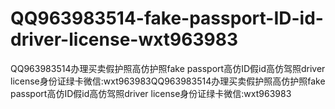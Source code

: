 # QQ963983514-fake-passport-ID-id-driver-license-wxt963983
QQ963983514办理买卖假护照高仿护照fake passport高仿ID假id高仿驾照driver license身份证绿卡微信:wxt963983QQ963983514办理买卖假护照高仿护照fake passport高仿ID假id高仿驾照driver license身份证绿卡微信:wxt963983
